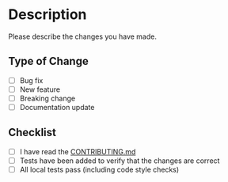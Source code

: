 # Description

Please describe the changes you have made.

## Type of Change

- [ ] Bug fix
- [ ] New feature
- [ ] Breaking change
- [ ] Documentation update

## Checklist

- [ ] I have read the [CONTRIBUTING.md](https://github.com/guanshiyin28/Proyek-Monitoring-Kelompok-7/blob/master/CONTRIBUTING.md)
- [ ] Tests have been added to verify that the changes are correct
- [ ] All local tests pass (including code style checks)
